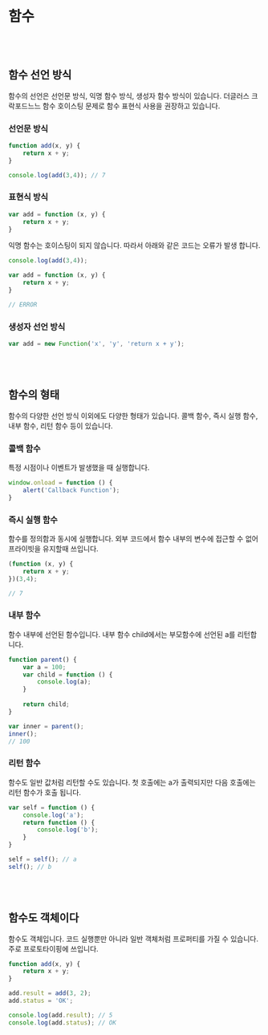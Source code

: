 # 함수

<br>
<br>

## 함수 선언 방식

함수의 선언은 선언문 방식, 익명 함수 방식, 생성자 함수 방식이 있습니다.
더글러스 크락포드느느 함수 호이스팅 문제로 함수 표현식 사용을 권장하고 있습니다.

### 선언문 방식

```javascript
function add(x, y) {
    return x + y;
}

console.log(add(3,4)); // 7
```

### 표현식 방식

```javascript
var add = function (x, y) {
    return x + y;
}
```

익명 함수는 호이스팅이 되지 않습니다.
따라서 아래와 같은 코드는 오류가 발생 합니다.


```javascript
console.log(add(3,4));

var add = function (x, y) {
    return x + y;
}

// ERROR
```

### 생성자 선언 방식

```javascript
var add = new Function('x', 'y', 'return x + y');
```

<br>
<br>

## 함수의 형태

함수의 다양한 선언 방식 이외에도 다양한 형태가 있습니다.
콜백 함수, 즉시 실행 함수, 내부 함수, 리턴 함수 등이 있습니다.

### 콜백 함수

특정 시점이나 이벤트가 발생했을 때 실행합니다.

```javascript
window.onload = function () {
    alert('Callback Function');
}
```

### 즉시 실행 함수

함수를 정의함과 동시에 실행합니다.
외부 코드에서 함수 내부의 변수에 접근할 수 없어 프라이빗을 유지할때 쓰입니다.

```javascript
(function (x, y) {
    return x + y;
})(3,4);

// 7
```

### 내부 함수

함수 내부에 선언된 함수입니다.
내부 함수 child에서는 부모함수에 선언된 a를 리턴합니다.

```javascript
function parent() {
    var a = 100;
    var child = function () {
        console.log(a);
    }
    
    return child;
}

var inner = parent();
inner();
// 100
```


### 리턴 함수

함수도 일반 값처럼 리턴할 수도 있습니다.
첫 호출에는 a가 출력되지만 다음 호출에는 리턴 함수가 호출 됩니다.

```javascript
var self = function () {
    console.log('a');
    return function () {
        console.log('b');
    }
}

self = self(); // a
self(); // b
```

<br>
<br>

## 함수도 객체이다

함수도 객체입니다.
코드 실행뿐만 아니라 일반 객체처럼 프로퍼티를 가질 수 있습니다.
주로 프로토타이핑에 쓰입니다.

```javascript
function add(x, y) {
    return x + y;
}

add.result = add(3, 2);
add.status = 'OK';

console.log(add.result); // 5
console.log(add.status); // OK
```